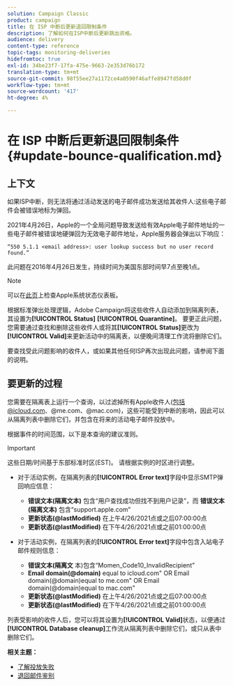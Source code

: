 ```yaml
---
solution: Campaign Classic
product: campaign
title: 在 ISP 中断后更新退回限制条件
description: 了解如何在ISP中断后更新跳出资格。
audience: delivery
content-type: reference
topic-tags: monitoring-deliveries
hidefromtoc: true
exl-id: 34be23f7-17fa-475e-9663-2e353d76b172
translation-type: tm+mt
source-git-commit: 98f55ee27a1172ce4a0590f46affe8947fd58d0f
workflow-type: tm+mt
source-wordcount: '417'
ht-degree: 4%

---
```


# 在 ISP 中断后更新退回限制条件 {#update-bounce-qualification.md}

## 上下文

如果ISP中断，则无法将通过活动发送的电子邮件成功发送给其收件人:这些电子邮件会被错误地标为弹回。

2021年4月26日，Apple的一个全局问题导致发送给有效Apple电子邮件地址的一些电子邮件被错误地硬弹回为无效电子邮件地址，Apple服务器会弹出以下响应：


```
“550 5.1.1 <email address>: user lookup success but no user record found.”
```

此问题在2016年4月26日发生，持续时间为美国东部时间早7点至晚1点。

>[!NOTE]
>
>可以在[此页](https://www.apple.com/support/systemstatus/)上检查Apple系统状态仪表板。

根据标准弹出处理逻辑，Adobe Campaign将这些收件人自动添加到隔离列表，其设置为&#x200B;**[!UICONTROL Status]** **[!UICONTROL Quarantine]**。 要更正此问题，您需要通过查找和删除这些收件人或将其&#x200B;**[!UICONTROL Status]**&#x200B;更改为&#x200B;**[!UICONTROL Valid]**&#x200B;来更新活动中的隔离表，以便晚间清理工作流将删除它们。

要查找受此问题影响的收件人，或如果其他任何ISP再次出现此问题，请参阅下面的说明。

## 要更新的过程

您需要在隔离表上运行一个查询，以过滤掉所有Apple收件人(包括@icloud.com、@me.com、@mac.com)，这些可能受到中断的影响，因此可以从隔离列表中删除它们，并包含在将来的活动电子邮件投放中。

根据事件的时间范围，以下是本查询的建议准则。

>[!IMPORTANT]
>
>这些日期/时间基于东部标准时区(EST)。 请根据实例的时区进行调整。

* 对于活动实例，在隔离列表的&#x200B;**[!UICONTROL Error text]**&#x200B;字段中显示SMTP弹回响应信息：

   * **错误文本(隔离文本)** 包含“用户查找成功但找不到用户记录”，而 **错误文本(隔离文本)** 包含“support.apple.com”
   * **更新状态(@lastModified)** 在上午4/26/2021点或之后07:00:00点
   * **更新状态(@lastModified)** 在下午4/26/2021点或之前01:00:00点

* 对于活动实例，在隔离列表的&#x200B;**[!UICONTROL Error text]**&#x200B;字段中包含入站电子邮件规则信息：

   * **错误文本(隔离文** 本)包含“Momen_Code10_InvalidRecipient”
   * **Email domain(@domain)** equal to icloud.com&quot; OR Email domain(@domain)equal to me.com&quot; OR Email domain(@domain)equal to mac.com&quot;
   * **更新状态(@lastModified)** 在上午4/26/2021点或之后07:00:00点
   * **更新状态(@lastModified)** 在下午4/26/2021点或之前01:00:00点

列表受影响的收件人后，您可以将其设置为&#x200B;**[!UICONTROL Valid]**&#x200B;状态，以便通过&#x200B;**[!UICONTROL Database cleanup]**&#x200B;工作流从隔离列表中删除它们，或只从表中删除它们。

**相关主题：**
* [了解投放失败](../../delivery/using/understanding-delivery-failures.md)
* [退回邮件鉴别](../../delivery/using/understanding-delivery-failures.md#bounce-mail-qualification)
